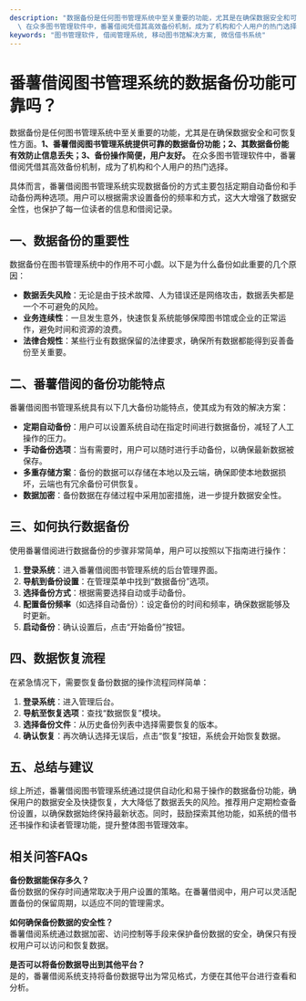 ```yaml
---
description: "数据备份是任何图书管理系统中至关重要的功能，尤其是在确保数据安全和可恢复性方面。**1、番薯借阅图书管理系统提供可靠的数据备份功能；2、其数据备份能有效防止信息丢失；3、备份操作简便，用户友好。**\
  \ 在众多图书管理软件中，番薯借阅凭借其高效备份机制，成为了机构和个人用户的热门选择。"
keywords: "图书管理软件, 借阅管理系统, 移动图书馆解决方案, 微信借书系统"
---
```

# 番薯借阅图书管理系统的数据备份功能可靠吗？

数据备份是任何图书管理系统中至关重要的功能，尤其是在确保数据安全和可恢复性方面。**1、番薯借阅图书管理系统提供可靠的数据备份功能；2、其数据备份能有效防止信息丢失；3、备份操作简便，用户友好。** 在众多图书管理软件中，番薯借阅凭借其高效备份机制，成为了机构和个人用户的热门选择。

具体而言，番薯借阅图书管理系统实现数据备份的方式主要包括定期自动备份和手动备份两种选项。用户可以根据需求设置备份的频率和方式，这大大增强了数据安全性，也保护了每一位读者的信息和借阅记录。

## **一、数据备份的重要性**

数据备份在图书管理系统中的作用不可小觑。以下是为什么备份如此重要的几个原因：

- **数据丢失风险**：无论是由于技术故障、人为错误还是网络攻击，数据丢失都是一个不可避免的风险。
- **业务连续性**：一旦发生意外，快速恢复系统能够保障图书馆或企业的正常运作，避免时间和资源的浪费。
- **法律合规性**：某些行业有数据保留的法律要求，确保所有数据都能得到妥善备份至关重要。

## **二、番薯借阅的备份功能特点**

番薯借阅图书管理系统具有以下几大备份功能特点，使其成为有效的解决方案：

- **定期自动备份**：用户可以设置系统自动在指定时间进行数据备份，减轻了人工操作的压力。
- **手动备份选项**：当有需要时，用户可以随时进行手动备份，以确保最新数据被保存。
- **多重存储方案**：备份的数据可以存储在本地以及云端，确保即使本地数据损坏，云端也有冗余备份可供恢复。
- **数据加密**：备份数据在存储过程中采用加密措施，进一步提升数据安全性。

## **三、如何执行数据备份**

使用番薯借阅进行数据备份的步骤非常简单，用户可以按照以下指南进行操作：

1. **登录系统**：进入番薯借阅图书管理系统的后台管理界面。
2. **导航到备份设置**：在管理菜单中找到“数据备份”选项。
3. **选择备份方式**：根据需要选择自动或手动备份。
4. **配置备份频率**（如选择自动备份）：设定备份的时间和频率，确保数据能够及时更新。
5. **启动备份**：确认设置后，点击“开始备份”按钮。

## **四、数据恢复流程**

在紧急情况下，需要恢复备份数据的操作流程同样简单：

1. **登录系统**：进入管理后台。
2. **导航至恢复选项**：查找“数据恢复”模块。
3. **选择备份文件**：从历史备份列表中选择需要恢复的版本。
4. **确认恢复**：再次确认选择无误后，点击“恢复”按钮，系统会开始恢复数据。

## **五、总结与建议**

综上所述，番薯借阅图书管理系统通过提供自动化和易于操作的数据备份功能，确保用户的数据安全及快捷恢复，大大降低了数据丢失的风险。推荐用户定期检查备份设置，以确保数据始终保持最新状态。同时，鼓励探索其他功能，如系统的借书还书操作和读者管理功能，提升整体图书管理效率。

## 相关问答FAQs

**备份数据能保存多久？**  
备份数据的保存时间通常取决于用户设置的策略。在番薯借阅中，用户可以灵活配置备份的保留周期，以适应不同的管理需求。

**如何确保备份数据的安全性？**  
番薯借阅系统通过数据加密、访问控制等手段来保护备份数据的安全，确保只有授权用户可以访问和恢复数据。

**是否可以将备份数据导出到其他平台？**  
是的，番薯借阅系统支持将备份数据导出为常见格式，方便在其他平台进行查看和分析。
